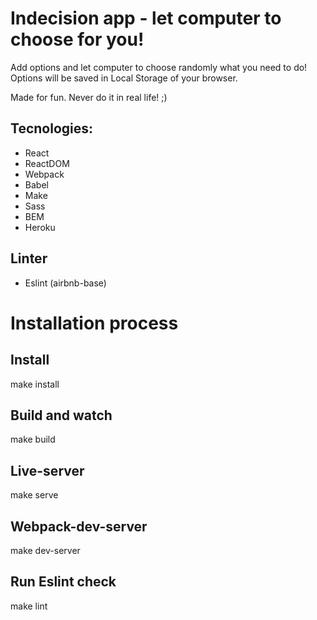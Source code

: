 # Indecision app - let computer to choose for you!

Add options and let computer to choose randomly what you need to do!
Options will be saved in Local Storage of your browser.

Made for fun. Never do it in real life! ;)

## Tecnologies:
* React
* ReactDOM
* Webpack
* Babel
* Make
* Sass
* BEM
* Heroku

## Linter
* Eslint (airbnb-base)

# Installation process
## Install
make install

## Build and watch
make build

## Live-server
make serve

## Webpack-dev-server
make dev-server

## Run Eslint check
make lint